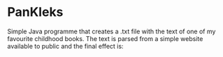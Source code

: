 # PanKleks

Simple Java programme that creates a .txt file with the text of one of my favourite childhood books.
The text is parsed from a simple website available to public and the final effect is:

